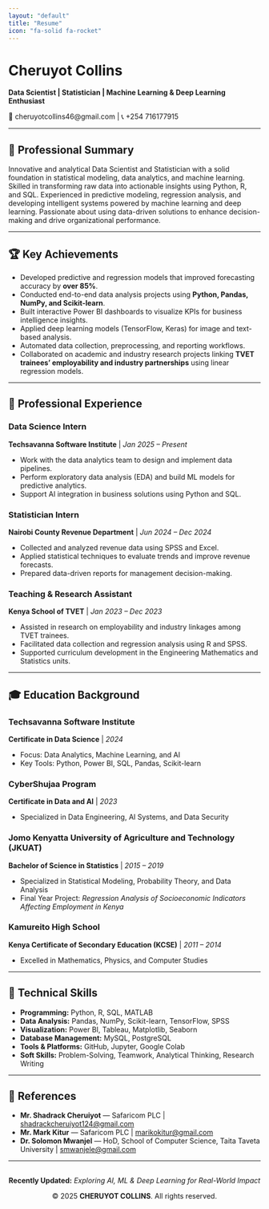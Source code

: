 ```yaml
---
layout: "default"
title: "Resume"
icon: "fa-solid fa-rocket"
---
```

  
  <h1>Cheruyot Collins</h1>
  <p><strong>Data Scientist | Statistician | Machine Learning & Deep Learning Enthusiast</strong></p>
  <p>📧 <a>cheruyotcollins46@gmail.com</a> | 📞 +254 716177915</p>
</div>

---

## 🧭 Professional Summary
Innovative and analytical Data Scientist and Statistician with a solid foundation in statistical modeling, data analytics, and machine learning. Skilled in transforming raw data into actionable insights using Python, R, and SQL. Experienced in predictive modeling, regression analysis, and developing intelligent systems powered by machine learning and deep learning. Passionate about using data-driven solutions to enhance decision-making and drive organizational performance.

---

## 🏆 Key Achievements
- Developed predictive and regression models that improved forecasting accuracy by **over 85%**.  
- Conducted end-to-end data analysis projects using **Python, Pandas, NumPy, and Scikit-learn**.  
- Built interactive Power BI dashboards to visualize KPIs for business intelligence insights.  
- Applied deep learning models (TensorFlow, Keras) for image and text-based analysis.  
- Automated data collection, preprocessing, and reporting workflows.  
- Collaborated on academic and industry research projects linking **TVET trainees’ employability and industry partnerships** using linear regression models.  

---

## 💼 Professional Experience

### **Data Science Intern**
**Techsavanna Software Institute** | *Jan 2025 – Present*  
- Work with the data analytics team to design and implement data pipelines.  
- Perform exploratory data analysis (EDA) and build ML models for predictive analytics.  
- Support AI integration in business solutions using Python and SQL.  

### **Statistician Intern**
**Nairobi County Revenue Department** | *Jun 2024 – Dec 2024*  
- Collected and analyzed revenue data using SPSS and Excel.  
- Applied statistical techniques to evaluate trends and improve revenue forecasts.  
- Prepared data-driven reports for management decision-making.  

### **Teaching & Research Assistant**
**Kenya School of TVET** | *Jan 2023 – Dec 2023*  
- Assisted in research on employability and industry linkages among TVET trainees.  
- Facilitated data collection and regression analysis using R and SPSS.  
- Supported curriculum development in the Engineering Mathematics and Statistics units.  

---

## 🎓 Education Background

### **Techsavanna Software Institute**  
**Certificate in Data Science** | *2024*  
- Focus: Data Analytics, Machine Learning, and AI  
- Key Tools: Python, Power BI, SQL, Pandas, Scikit-learn  

### **CyberShujaa Program**  
**Certificate in Data and AI** | *2023*  
- Specialized in Data Engineering, AI Systems, and Data Security  

### **Jomo Kenyatta University of Agriculture and Technology (JKUAT)**  
**Bachelor of Science in Statistics** | *2015 – 2019*  
- Specialized in Statistical Modeling, Probability Theory, and Data Analysis  
- Final Year Project: *Regression Analysis of Socioeconomic Indicators Affecting Employment in Kenya*  

### **Kamureito High School**  
**Kenya Certificate of Secondary Education (KCSE)** | *2011 – 2014*  
- Excelled in Mathematics, Physics, and Computer Studies  

---

## 🧠 Technical Skills
- **Programming:** Python, R, SQL, MATLAB  
- **Data Analysis:** Pandas, NumPy, Scikit-learn, TensorFlow, SPSS  
- **Visualization:** Power BI, Tableau, Matplotlib, Seaborn  
- **Database Management:** MySQL, PostgreSQL  
- **Tools & Platforms:** GitHub, Jupyter, Google Colab  
- **Soft Skills:** Problem-Solving, Teamwork, Analytical Thinking, Research Writing  

---

## 📜 References
- **Mr. Shadrack Cheruiyot** — Safaricom PLC | [shadrackcheruiyot124@gmail.com](mailto:shadrackcheruiyot124@gmail.com)  
- **Mr. Mark Kitur** — Safaricom PLC | [marikokitur@gmail.com](mailto:marikokitur@gmail.com)  
- **Dr. Solomon Mwanjel** — HoD, School of Computer Science, Taita Taveta University | [smwanjele@gmail.com](mailto:smwanjele@gmail.com)  

---

<div align="center" style="margin-top:30px;">
  <p><strong>Recently Updated:</strong> <em>Exploring AI, ML & Deep Learning for Real-World Impact</em></p>
  <p>© 2025 <strong>CHERUYOT COLLINS</strong>. All rights reserved.</p>
</div>

